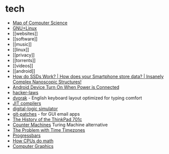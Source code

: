 # tech

- [Map of Computer Science](https://piped.kavin.rocks/watch?v=SzJ46YA_RaA)
- [GNU+Linux](linux)
- [[websites]]
- [[software]]
- [[music]]
- [[linux]]
- [[privacy]]
- [[torrents]]
- [[videos]]
- [[android]]
- [How do SSDs Work? | How does your Smartphone store data? |  Insanely Complex Nanoscopic Structures!](https://piped.kavin.rocks/watch?v=5Mh3o886qpg)
- [Android Device Turn On When Power is Connected](https://odysee.com/@metalx1000:c/android-device-turn-on-when-power-is:1)
- [hacker-laws](https://github.com/dwmkerr/hacker-laws)
- [dvorak](https://en.wikipedia.org/wiki/Dvorak_keyboard_layout) - English keyboard layout optimized for typing comfort
- [JIT compilers](https://piped.kavin.rocks/watch?v=d7KHAVaX_Rs)
- [digital-logic simulator](https://github.com/SebLague/Digital-Logic-Sim)
- [git-patches](https://bt.ht/git-patches) - for GUI email apps
- [The History of the ThinkPad 701c](https://piped.video/watch?v=u8U40b1hWIE)
- [Counter Machines](https://piped.video/watch?v=PXN7jTNGQIw) Turing Machine alternative
- [The Problem with Time Timezones](https://piped.video/-5wpm-gesOY)
- [Progressbars](https://youtu.be/uHh0qpc1BR4)
- [How CPUs do math](https://www.youtube.com/watch?v=nhXevKMm3JI)
- [Computer Graphics](https://www.scratchapixel.com/)
